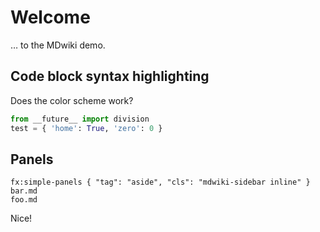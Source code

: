 ﻿
Welcome
=======

… to the MDwiki demo.



Code block syntax highlighting
------------------------------

Does the color scheme work?

```python
from __future__ import division
test = { 'home': True, 'zero': 0 }
```


Panels
------

```mdwiki-fx
fx:simple-panels { "tag": "aside", "cls": "mdwiki-sidebar inline" }
bar.md
foo.md
```

Nice!

